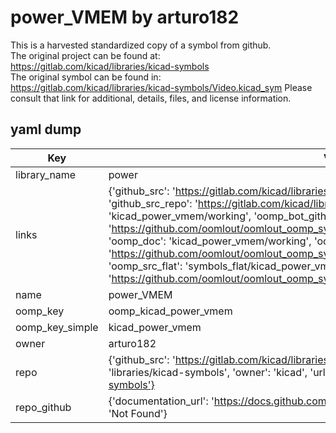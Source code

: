 # power_VMEM by arturo182  
This is a harvested standardized copy of a symbol from github.  
The original project can be found at:  
https://gitlab.com/kicad/libraries/kicad-symbols  
The original symbol can be found in:
https://gitlab.com/kicad/libraries/kicad-symbols/Video.kicad_sym
Please consult that link for additional, details, files, and license information.  
## yaml dump  
| Key | Value |  
| --- | --- |  
| library_name | power |  
| links | {'github_src': 'https://gitlab.com/kicad/libraries/kicad-symbols/Video.kicad_sym', 'github_src_repo': 'https://gitlab.com/kicad/libraries/kicad-symbols', 'oomp_bot': 'kicad_power_vmem/working', 'oomp_bot_github': 'https://github.com/oomlout/oomlout_oomp_symbol_bot/tree/main/kicad_power_vmem/working', 'oomp_doc': 'kicad_power_vmem/working', 'oomp_doc_github': 'https://github.com/oomlout/oomlout_oomp_symbol_doc/tree/main/kicad_power_vmem/working', 'oomp_src_flat': 'symbols_flat/kicad_power_vmem/working', 'oomp_src_flat_github': 'https://github.com/oomlout/oomlout_oomp_symbol_src/tree/main/kicad_power_vmem/working'} |  
| name | power_VMEM |  
| oomp_key | oomp_kicad_power_vmem |  
| oomp_key_simple | kicad_power_vmem |  
| owner | arturo182 |  
| repo | {'github_src': 'https://gitlab.com/kicad/libraries/kicad-symbols/Video.kicad_sym', 'name': 'libraries/kicad-symbols', 'owner': 'kicad', 'url': 'https://gitlab.com/kicad/libraries/kicad-symbols'} |  
| repo_github | {'documentation_url': 'https://docs.github.com/rest/repos/repos#get-a-repository', 'message': 'Not Found'} |  

